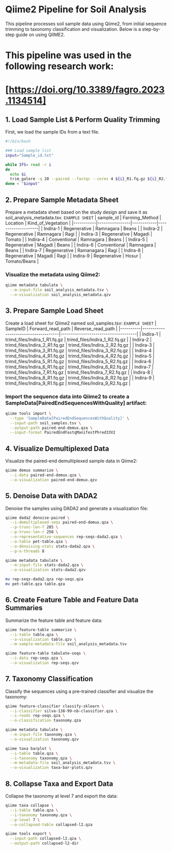 # Qiime2 Pipeline for Soil Analysis

This pipeline processes soil sample data using Qiime2, from initial sequence trimming to taxonomy classification and visualization. Below is a step-by-step guide on using QIIME2.
# This pipeline was used in the following research work:
# [https://doi.org/10.3389/fagro.2023.1134514]

## 1. Load Sample List & Perform Quality Trimming
First, we load the sample IDs from a text file.

```bash
#!/bin/bash

### Load sample list
input="Sample_id.txt"

while IFS= read -r i
do
  echo $i
  trim_galore -q 20 --paired --fastqc --cores 4 ${i}_R1.fq.gz ${i}_R2.fq.gz -o trimd_files
done < "$input"
```
## 2. Prepare Sample Metadata Sheet
Prepare a metadata sheet based on the study design and save it as soil_analysis_metadata.tsv.
`EXAMPLE SHEET`
| sample_id | Farming_Method | Location   | Kind_of_Vegetation |
|-----------|----------------|------------|--------------------|
| Indira-1  | Regenerative   | Ramnagara  | Beans              |
| Indira-2  | Regenerative   | Ramnagara  | Ragi               |
| Indira-3  | Regenerative   | Magadi     | Tomato             |
| Indira-4  | Conventional   | Ramnagara  | Beans              |
| Indira-5  | Regenerative   | Magadi     | Beans              |
| Indira-6  | Conventional   | Ramnagara  | Beans              |
| Indira-7  | Regenerative   | Ramanagara | Ragi               |
| Indira-8  | Regenerative   | Magadi     | Ragi               |
| Indira-9  | Regenerative   | Hosur      | Tomato/Beans       |

### Visualize the metadata using Qiime2:

```bash
qiime metadata tabulate \
  --m-input-file soil_analysis_metadata.tsv \
  --o-visualization soil_analysis_metadata.qzv
```
## 3. Prepare Sample Load Sheet
Create a load sheet for Qiime2 named soil_samples.tsv:
`EXAMPLE SHEET`
| SampleID | Forward_read_path                   | Reverse_read_path                   |
|----------|-------------------------------------|-------------------------------------|
| Indira-1 | trimd_files/Indira_1_R1.fq.gz       | trimd_files/Indira_1_R2.fq.gz       |
| Indira-2 | trimd_files/Indira_2_R1.fq.gz       | trimd_files/Indira_2_R2.fq.gz       |
| Indira-3 | trimd_files/Indira_3_R1.fq.gz       | trimd_files/Indira_3_R2.fq.gz       |
| Indira-4 | trimd_files/Indira_4_R1.fq.gz       | trimd_files/Indira_4_R2.fq.gz       |
| Indira-5 | trimd_files/Indira_5_R1.fq.gz       | trimd_files/Indira_5_R2.fq.gz       |
| Indira-6 | trimd_files/Indira_6_R1.fq.gz       | trimd_files/Indira_6_R2.fq.gz       |
| Indira-7 | trimd_files/Indira_7_R1.fq.gz       | trimd_files/Indira_7_R2.fq.gz       |
| Indira-8 | trimd_files/Indira_8_R1.fq.gz       | trimd_files/Indira_8_R2.fq.gz       |
| Indira-9 | trimd_files/Indira_9_R1.fq.gz       | trimd_files/Indira_9_R2.fq.gz       |

### Import the sequence data into Qiime2 to create a SampleData[PairedEndSequencesWithQuality] artifact:
```bash
qiime tools import \
  --type 'SampleData[PairedEndSequencesWithQuality]' \
  --input-path soil_samples.tsv \
  --output-path paired-end-demux.qza \
  --input-format PairedEndFastqManifestPhred33V2
```
## 4. Visualize Demultiplexed Data
Visualize the paired-end demultiplexed sample data in Qiime2:
```bash
qiime demux summarize \
  --i-data paired-end-demux.qza \
  --o-visualization paired-end-demux.qzv
```
## 5. Denoise Data with DADA2
Denoise the samples using DADA2 and generate a visualization file:

```bash
qiime dada2 denoise-paired \
  --i-demultiplexed-seqs paired-end-demux.qza \
  --p-trunc-len-f 285 \
  --p-trunc-len-r 250 \
  --o-representative-sequences rep-seqs-dada2.qza \
  --o-table pet-table.qza \
  --o-denoising-stats stats-dada2.qza \
  --p-n-threads 8

qiime metadata tabulate \
  --m-input-file stats-dada2.qza \
  --o-visualization stats-dada2.qzv

mv rep-seqs-dada2.qza rep-seqs.qza
mv pet-table.qza table.qza
```

## 6. Create Feature Table and Feature Data Summaries
Summarize the feature table and feature data:
```bash
qiime feature-table summarize \
  --i-table table.qza \
  --o-visualization table.qzv \
  --m-sample-metadata-file soil_analysis_metadata.tsv

qiime feature-table tabulate-seqs \
  --i-data rep-seqs.qza \
  --o-visualization rep-seqs.qzv
```
## 7. Taxonomy Classification
Classify the sequences using a pre-trained classifier and visualize the taxonomy:

```bash
qiime feature-classifier classify-sklearn \
  --i-classifier silva-138-99-nb-classifier.qza \
  --i-reads rep-seqs.qza \
  --o-classification taxonomy.qza

qiime metadata tabulate \
  --m-input-file taxonomy.qza \
  --o-visualization taxonomy.qzv

qiime taxa barplot \
  --i-table table.qza \
  --i-taxonomy taxonomy.qza \
  --m-metadata-file soil_analysis_metadata.tsv \
  --o-visualization taxa-bar-plots.qzv
```
## 8. Collapse Taxa and Export Data
Collapse the taxonomy at level 7 and export the data:

```bash
qiime taxa collapse \
  --i-table table.qza \
  --i-taxonomy taxonomy.qza \
  --p-level 7 \
  --o-collapsed-table collapsed-l2.qza

qiime tools export \
  --input-path collapsed-l2.qza \
  --output-path collapsed-l2-dir
```

